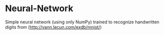 # Neural-Network
Simple neural network (using only NumPy) trained to recognize handwritten digits from (http://yann.lecun.com/exdb/mnist/)
